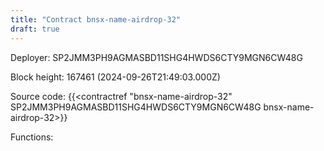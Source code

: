 ```yaml
---
title: "Contract bnsx-name-airdrop-32"
draft: true
---
```

Deployer: SP2JMM3PH9AGMASBD11SHG4HWDS6CTY9MGN6CW48G


 



Block height: 167461 (2024-09-26T21:49:03.000Z)

Source code: {{<contractref "bnsx-name-airdrop-32" SP2JMM3PH9AGMASBD11SHG4HWDS6CTY9MGN6CW48G bnsx-name-airdrop-32>}}

Functions:



